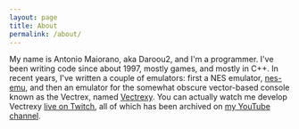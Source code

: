 ```yaml
---
layout: page
title: About
permalink: /about/
---
```


My name is Antonio Maiorano, aka Daroou2, and I'm a programmer. I've been writing code since about 1997, mostly games, and mostly in C++. In recent years, I've written a couple of emulators: first a NES emulator, [nes-emu](https://github.com/amaiorano/nes-emu), and then an emulator for the somewhat obscure vector-based console known as the Vectrex, named [Vectrexy](https://github.com/amaiorano/vectrexy). You can actually watch me develop Vectrexy [live on Twitch](https://www.twitch.tv/daroou2), all of which has been archived on [my YouTube channel](https://www.youtube.com/channel/UCvGInSOEQnf2ms4n4Q9dXdQ).

